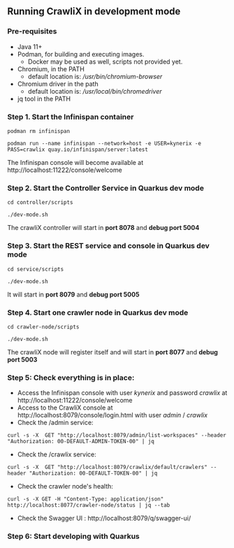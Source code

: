 ## Running CrawliX in development mode

### Pre-requisites

- Java 11+
- Podman, for building and executing images. 
  - Docker may be used as well, scripts not provided yet.
- Chromium, in the PATH 
  - default location is: */usr/bin/chromium-browser*
- Chromium driver in the path 
  - default location is: */usr/local/bin/chromedriver*
- jq tool in the PATH

### **Step 1**. Start the Infinispan container
```
podman rm infinispan

podman run --name infinispan --network=host -e USER=kynerix -e PASS=crawlix quay.io/infinispan/server:latest
```
The Infinispan console will become available at http://localhost:11222/console/welcome

### **Step 2**. Start the Controller Service in Quarkus dev mode
```
cd controller/scripts

./dev-mode.sh 
```
The crawliX controller will start in **port 8078** and **debug port 5004**

### **Step 3**. Start the REST service and console in Quarkus dev mode
```
cd service/scripts

./dev-mode.sh 
```
It will start in **port 8079** and **debug port 5005**

### **Step 4**. Start one crawler node in Quarkus dev mode
```
cd crawler-node/scripts

./dev-mode.sh 
```

The crawliX node will register itself and will start in **port 8077** and **debug port 5003**

### **Step 5**: Check everything is in place:

- Access the Infinispan console with user *kynerix* and password *crawlix* at http://localhost:11222/console/welcome
- Access to the CrawliX console at http://localhost:8079/console/login.html with user *admin* / *crawlix*
- Check the /admin service:
```
curl -s -X  GET "http://localhost:8079/admin/list-workspaces" --header "Authorization: 00-DEFAULT-ADMIN-TOKEN-00" | jq
```
- Check the /crawlix service:
```
curl -s -X  GET "http://localhost:8079/crawlix/default/crawlers" --header "Authorization: 00-DEFAULT-TOKEN-00" | jq
```

- Check the crawler node's health:

```
curl -s -X GET -H "Content-Type: application/json" http://localhost:8077/crawler-node/status | jq --tab
```

- Check the Swagger UI : http://localhost:8079/q/swagger-ui/

### **Step 6**: Start developing with Quarkus

